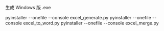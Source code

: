 生成 Windows 版 .exe

pyinstaller --onefile --console excel_generate.py
pyinstaller --onefile --console excel_to_word.py
pyinstaller --onefile --console excel_merge.py
